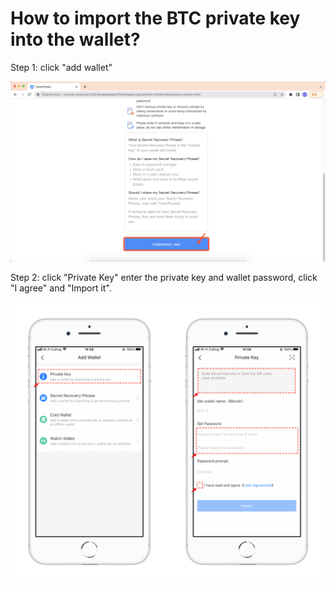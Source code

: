 # How to import the BTC private key into the wallet?

Step 1: click "add wallet"

![mceclip0.png](<../../.gitbook/assets/6 (1).png>)

Step 2: click "Private Key" enter the private key and wallet password, click "I agree" and "Import it".

![mceclip1.png](<../../.gitbook/assets/7 (1) (3).png>)
